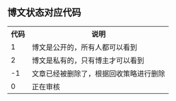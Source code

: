 ## 博文状态对应代码
<table>
<tr>
<th>代码</th>
<th>说明</th>
</tr>
<tr>
<td>1</td>
<td>博文是公开的，所有人都可以看到</td>
</tr>
<tr>
<td>2</td>
<td>博文是私有的，只有博主才可以看到</td>
</tr>
<tr>
<td>-1</td>
<td>文章已经被删除了，根据回收策略进行删除</td>
</tr>
<tr>
<td>0</td>
<td>正在审核</td>
</tr>
</table>